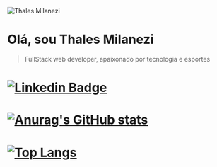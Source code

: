 ![Thales Milanezi](https://user-images.githubusercontent.com/58155127/111083307-b1cb3e00-84eb-11eb-8aa0-892d5fd191fe.gif)

# Olá, sou Thales Milanezi

> FullStack web developer, apaixonado por tecnologia e esportes
# [![Linkedin Badge](https://img.shields.io/badge/-LinkedIn-blue?style=flat-square&logo=Linkedin&logoColor=white&https://www.linkedin.com/in/thales-fernando-milanezi-952028114/)](https://www.linkedin.com/in/thales-fernando-milanezi-952028114/)
# [![Anurag's GitHub stats](https://github-readme-stats.vercel.app/api?username=ThalesMilanezi&show_icons=true&theme=radical)](https://github.com/anuraghazra/github-readme-stats)
# [![Top Langs](https://github-readme-stats.vercel.app/api/top-langs/?username=ThalesMilanezi)](https://github.com/anuraghazra/github-readme-stats)
